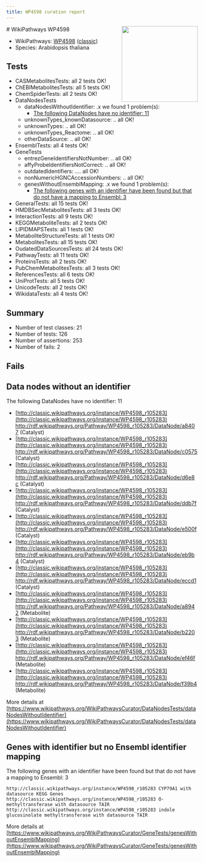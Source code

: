 ```yaml
---
title: WP4598 curation report
---
```


<img style="float: right; width: 200px" src="https://upload.wikimedia.org/wikipedia/commons/thumb/8/83/Wplogo_with_text_500.png/640px-Wplogo_with_text_500.png" />
# WikiPathways WP4598

* WikiPathways: [WP4598](https://wikipathways.org/pathways/WP4598) ([classic](https://classic.wikipathways.org/instance/WP4598))
* Species: Arabidopsis thaliana
## Tests
* CASMetabolitesTests: all 2 tests OK!
* ChEBIMetabolitesTests: all 5 tests OK!
* ChemSpiderTests: all 2 tests OK!
* DataNodesTests
    * dataNodesWithoutIdentifier: .x we found 1 problem(s):
        * [The following DataNodes have no identifier: 11](#8792c491)
    * unknownTypes_knownDatasource: .. all OK!
    * unknownTypes: .. all OK!
    * unknownTypes_Reactome: .. all OK!
    * otherDataSource: .. all OK!
* EnsemblTests: all 4 tests OK!
* GeneTests
    * entrezGeneIdentifiersNotNumber: .. all OK!
    * affyProbeIdentifiersNotCorrect: .. all OK!
    * outdatedIdentifiers: .... all OK!
    * nonNumericHGNCAccessionNumbers: .. all OK!
    * genesWithoutEnsemblMapping: .x we found 1 problem(s):
        * [The following genes with an identifier have been found but that do not have a mapping to Ensembl: 3](#40286d85)
* GeneralTests: all 15 tests OK!
* HMDBSecMetabolitesTests: all 3 tests OK!
* InteractionTests: all 9 tests OK!
* KEGGMetaboliteTests: all 2 tests OK!
* LIPIDMAPSTests: all 1 tests OK!
* MetaboliteStructureTests: all 1 tests OK!
* MetabolitesTests: all 15 tests OK!
* OudatedDataSourcesTests: all 24 tests OK!
* PathwayTests: all 11 tests OK!
* ProteinsTests: all 2 tests OK!
* PubChemMetabolitesTests: all 3 tests OK!
* ReferencesTests: all 6 tests OK!
* UniProtTests: all 5 tests OK!
* UnicodeTests: all 2 tests OK!
* WikidataTests: all 4 tests OK!


## Summary

* Number of test classes: 21
* Number of tests: 126
* Number of assertions: 253
* Number of fails: 2

## Fails

<a name="8792c491" />

## Data nodes without an identifier

The following DataNodes have no identifier: 11

* [http://classic.wikipathways.org/instance/WP4598_r105283](http://classic.wikipathways.org/instance/WP4598_r105283) http://rdf.wikipathways.org/Pathway/WP4598_r105283/DataNode/a8407 (Catalyst)
* [http://classic.wikipathways.org/instance/WP4598_r105283](http://classic.wikipathways.org/instance/WP4598_r105283) http://rdf.wikipathways.org/Pathway/WP4598_r105283/DataNode/c0575 (Catalyst)
* [http://classic.wikipathways.org/instance/WP4598_r105283](http://classic.wikipathways.org/instance/WP4598_r105283) http://rdf.wikipathways.org/Pathway/WP4598_r105283/DataNode/d6e8c (Catalyst)
* [http://classic.wikipathways.org/instance/WP4598_r105283](http://classic.wikipathways.org/instance/WP4598_r105283) http://rdf.wikipathways.org/Pathway/WP4598_r105283/DataNode/ddb7f (Catalyst)
* [http://classic.wikipathways.org/instance/WP4598_r105283](http://classic.wikipathways.org/instance/WP4598_r105283) http://rdf.wikipathways.org/Pathway/WP4598_r105283/DataNode/e500f (Catalyst)
* [http://classic.wikipathways.org/instance/WP4598_r105283](http://classic.wikipathways.org/instance/WP4598_r105283) http://rdf.wikipathways.org/Pathway/WP4598_r105283/DataNode/eb9b4 (Catalyst)
* [http://classic.wikipathways.org/instance/WP4598_r105283](http://classic.wikipathways.org/instance/WP4598_r105283) http://rdf.wikipathways.org/Pathway/WP4598_r105283/DataNode/eccd1 (Catalyst)
* [http://classic.wikipathways.org/instance/WP4598_r105283](http://classic.wikipathways.org/instance/WP4598_r105283) http://rdf.wikipathways.org/Pathway/WP4598_r105283/DataNode/a8942 (Metabolite)
* [http://classic.wikipathways.org/instance/WP4598_r105283](http://classic.wikipathways.org/instance/WP4598_r105283) http://rdf.wikipathways.org/Pathway/WP4598_r105283/DataNode/b2203 (Metabolite)
* [http://classic.wikipathways.org/instance/WP4598_r105283](http://classic.wikipathways.org/instance/WP4598_r105283) http://rdf.wikipathways.org/Pathway/WP4598_r105283/DataNode/ef46f (Metabolite)
* [http://classic.wikipathways.org/instance/WP4598_r105283](http://classic.wikipathways.org/instance/WP4598_r105283) http://rdf.wikipathways.org/Pathway/WP4598_r105283/DataNode/f39b4 (Metabolite)


More details at [https://www.wikipathways.org/WikiPathwaysCurator/DataNodesTests/dataNodesWithoutIdentifier](https://www.wikipathways.org/WikiPathwaysCurator/DataNodesTests/dataNodesWithoutIdentifier)

<a name="40286d85" />

## Genes with identifier but no Ensembl identifier mapping

The following genes with an identifier have been found but that do not have a mapping to Ensembl: 3
```
http://classic.wikipathways.org/instance/WP4598_r105283 CYP79A1 with datasource KEGG Genes
http://classic.wikipathways.org/instance/WP4598_r105283 O-methyltransferase with datasource TAIR
http://classic.wikipathways.org/instance/WP4598_r105283 indole glucosinolate methyltransferase with datasource TAIR
```

More details at [https://www.wikipathways.org/WikiPathwaysCurator/GeneTests/genesWithoutEnsemblMapping](https://www.wikipathways.org/WikiPathwaysCurator/GeneTests/genesWithoutEnsemblMapping)

